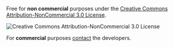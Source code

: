 Free for **non commercial** purposes under the [Creative Commons Attribution-NonCommercial 3.0 License](http://creativecommons.org/licenses/by-nc/3.0).

![Creative Commons Attribution-NonCommercial 3.0 License](http://mirrors.creativecommons.org/presskit/buttons/88x31/svg/by-nc.svg)

For **commercial** purposes [contact](mailto:diosney.s@gmail.com) the developers.